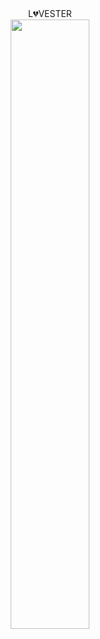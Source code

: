 <div align="center">  L💔VESTER </div>
<div align="center">
  <img src="https://github.com/Carny94/dating-app/assets/134980150/667b4d26-a0a9-4d23-826a-98086d7a2015" width="50%" >
</div>
